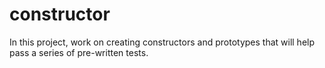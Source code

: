 # constructor
In this project, work on creating constructors and prototypes that will help pass a series of pre-written tests.
